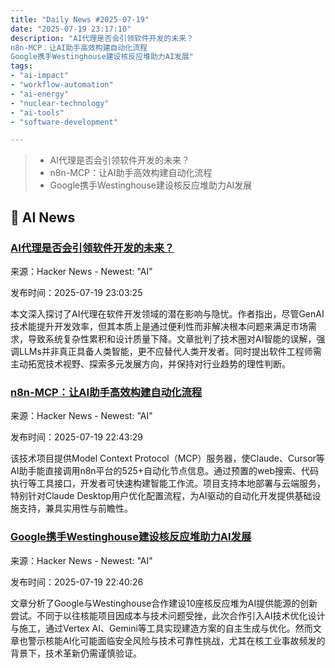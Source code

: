 ```yaml
---
title: "Daily News #2025-07-19"
date: "2025-07-19 23:17:10"
description: "AI代理是否会引领软件开发的未来？
n8n-MCP：让AI助手高效构建自动化流程
Google携手Westinghouse建设核反应堆助力AI发展"
tags: 
- "ai-impact"
- "workflow-automation"
- "ai-energy"
- "nuclear-technology"
- "ai-tools"
- "software-development"

---
```


> - AI代理是否会引领软件开发的未来？
> - n8n-MCP：让AI助手高效构建自动化流程
> - Google携手Westinghouse建设核反应堆助力AI发展

## 🤖 AI News

### [AI代理是否会引领软件开发的未来？](https://www.ufried.com/blog/ai_and_software_development_5/)

来源：Hacker News - Newest: "AI"

发布时间：2025-07-19 23:03:25

本文深入探讨了AI代理在软件开发领域的潜在影响与隐忧。作者指出，尽管GenAI技术能提升开发效率，但其本质上是通过便利性而非解决根本问题来满足市场需求，导致系统复杂性累积和设计质量下降。文章批判了技术圈对AI智能的误解，强调LLMs并非真正具备人类智能，更不应替代人类开发者。同时提出软件工程师需主动拓宽技术视野、探索多元发展方向，并保持对行业趋势的理性判断。

### [n8n-MCP：让AI助手高效构建自动化流程](https://github.com/czlonkowski/n8n-mcp)

来源：Hacker News - Newest: "AI"

发布时间：2025-07-19 22:43:29

该技术项目提供Model Context Protocol（MCP）服务器，使Claude、Cursor等AI助手能直接调用n8n平台的525+自动化节点信息。通过预置的web搜索、代码执行等工具接口，开发者可快速构建智能工作流。项目支持本地部署与云端服务，特别针对Claude Desktop用户优化配置流程，为AI驱动的自动化开发提供基础设施支持，兼具实用性与前瞻性。

### [Google携手Westinghouse建设核反应堆助力AI发展](https://www.pcmag.com/news/google-backs-10-new-nuclear-reactors-for-ai-will-it-work-this-time)

来源：Hacker News - Newest: "AI"

发布时间：2025-07-19 22:40:26

文章分析了Google与Westinghouse合作建设10座核反应堆为AI提供能源的创新尝试。不同于以往核能项目因成本与技术问题受挫，此次合作引入AI技术优化设计与施工，通过Vertex AI、Gemini等工具实现建造方案的自主生成与优化。然而文章也警示核能AI化可能面临安全风险与技术可靠性挑战，尤其在核工业事故频发的背景下，技术革新仍需谨慎验证。

